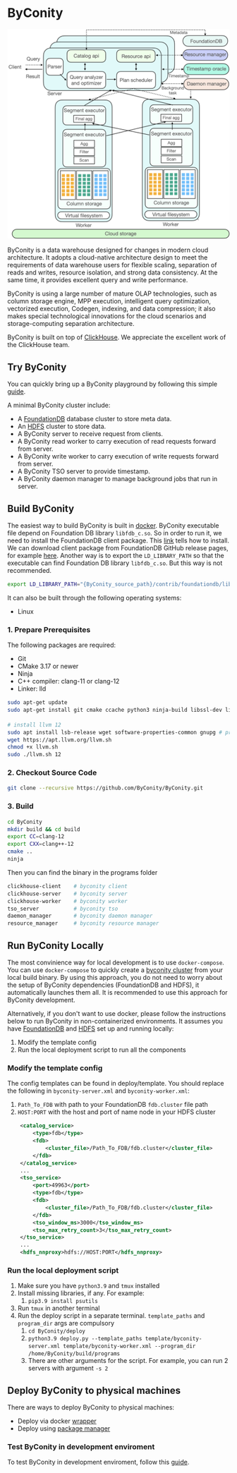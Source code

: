 # ByConity

<p align="center">
    <img src="ByConity-architecture.png" alt="ByConity-architecture" width="800"/>
</p>

ByConity is a data warehouse designed for changes in modern cloud architecture. It adopts a cloud-native architecture design to meet the requirements of data warehouse users for flexible scaling, separation of reads and writes, resource isolation, and strong data consistency. At the same time, it provides excellent query and write performance.

ByConity is using a large number of mature OLAP technologies, such as column storage engine, MPP execution, intelligent query optimization, vectorized execution, Codegen, indexing, and data compression; it also makes special technological innovations for the cloud scenarios and storage-computing separation architecture.

ByConity is built on top of [ClickHouse](https://github.com/ClickHouse/ClickHouse). We appreciate the excellent work of the ClickHouse team.

## Try ByConity

You can quickly bring up a ByConity playground by following this simple [guide](https://github.com/ByConity/byconity-docker).

A minimal ByConity cluster include:

- A [FoundationDB](https://www.foundationdb.org/) database cluster to store meta data.
- An [HDFS](https://hadoop.apache.org/docs/r1.2.1/hdfs_design.html) cluster to store data.
- A ByConity server to receive request from clients.
- A ByConity read worker to carry execution of read requests forward from server.
- A ByConity write worker to carry execution of write requests forward from server.
- A ByConity TSO server to provide timestamp.
- A ByConity daemon manager to manage background jobs that run in server.

## Build ByConity

The easiest way to build ByConity is built in [docker](https://github.com/ByConity/ByConity/tree/master/docker/builder). ByConity executable file depend on Foundation DB library `libfdb_c.so`. So in order to run it, we need to install the FoundationDB client package. This [link](https://apple.github.io/foundationdb/getting-started-linux.html) tells how to install. We can download client package from FoundationDB GitHub release pages, for example [here](https://github.com/apple/foundationdb/releases/tag/7.1.0). Another way is to export the `LD_LIBRARY_PATH` so that the executable can find Foundation DB library `libfdb_c.so`. But this way is not recommended.

```sh
export LD_LIBRARY_PATH="{ByConity_source_path}/contrib/foundationdb/lib/"
```

It can also be built through the following operating systems:

- Linux

### 1. Prepare Prerequisites

The following packages are required:

- Git
- CMake 3.17 or newer
- Ninja
- C++ compiler: clang-11 or clang-12
- Linker: lld

```sh
sudo apt-get update
sudo apt-get install git cmake ccache python3 ninja-build libssl-dev libsnappy-dev apt-transport-https

# install llvm 12
sudo apt install lsb-release wget software-properties-common gnupg # pre-requisites of llvm.sh
wget https://apt.llvm.org/llvm.sh
chmod +x llvm.sh
sudo ./llvm.sh 12
```

### 2. Checkout Source Code

```sh
git clone --recursive https://github.com/ByConity/ByConity.git
```

### 3. Build

```sh
cd ByConity
mkdir build && cd build
export CC=clang-12
export CXX=clang++-12
cmake ..
ninja
```

Then you can find the binary in the programs folder

```sh
clickhouse-client    # byconity client
clickhouse-server    # byconity server
clickhouse-worker    # byconity worker
tso_server           # byconity tso
daemon_manager       # byconity daemon manager
resource_manager     # byconity resource manager
```

## Run ByConity Locally

The most convinience way for local development is to use `docker-compose`. You can use `docker-compose` to quickly create a [byconity cluster](/docker/local-deploy/README.md) from your local build binary. By using this approach, you do not need to worry about the setup of ByConity dependencies (FoundationDB and HDFS), it automatically launches them all. It is recommended to use this approach for ByConity development.

Alternatively, if you don't want to use docker, please follow the instructions below to run ByConity in non-containerized environments.  It assumes you have [FoundationDB](https://apple.github.io/foundationdb/local-dev.html) and [HDFS](https://hadoop.apache.org/docs/stable/hadoop-project-dist/hadoop-common/ClusterSetup.html) set up and running locally:

1. Modify the template config
2. Run the local deployment script to run all the components

### Modify the template config

The config templates can be found in deploy/template. You should replace the following in `byconity-server.xml` and `byconity-worker.xml`:

1. `Path_To_FDB` with path to your FoundationDB `fdb.cluster` file path
2. `HOST:PORT` with the host and port of name node in your HDFS cluster

```xml
    <catalog_service>
        <type>fdb</type>
        <fdb>
            <cluster_file>/Path_To_FDB/fdb.cluster</cluster_file>
        </fdb>
    </catalog_service>
    ...
    <tso_service>
        <port>49963</port>
        <type>fdb</type>
        <fdb>
            <cluster_file>/Path_To_FDB/fdb.cluster</cluster_file>
        </fdb>
        <tso_window_ms>3000</tso_window_ms>
        <tso_max_retry_count>3</tso_max_retry_count>
    </tso_service>
    ...
    <hdfs_nnproxy>hdfs://HOST:PORT</hdfs_nnproxy>

```

### Run the local deployment script

1. Make sure you have `python3.9` and `tmux` installed
2. Install missing libraries, if any. For example:
   1. `pip3.9 install psutils`
3. Run `tmux` in another terminal
4. Run the deploy script in a separate terminal. `template_paths` and `program_dir` args are compulsory
   1. `cd ByConity/deploy`
   2. `python3.9 deploy.py --template_paths template/byconity-server.xml template/byconity-worker.xml --program_dir /home/ByConity/build/programs`
   3. There are other arguments for the script. For example, you can run 2 servers with argument `-s 2`

## Deploy ByConity to physical machines

There are ways to deploy ByConity to physical machines:

- Deploy via docker [wrapper](https://byconity.github.io/docs/deployment/docker-wrapper)
- Deploy using [package manager](https://byconity.github.io/docs/deployment/package-deployment)

### Test ByConity in development enviroment

To test ByConity in development enviroment, follow this [guide](https://github.com/ByConity/ByConity/tree/master/Testing.md).
